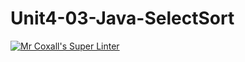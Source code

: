 # Unit4-03-Java-SelectSort
[![Mr Coxall's Super Linter](https://github.com/ICS4U-Programming-Navin-Balekomebole/Unit4-03-Java-SelectSortworkflows/Mr%20Coxall's%20Super%20Linter/badge.svg)](https://github.com/ICS4U-Programming-Navin-Balekomebole/Unit4-03-Java-SelectSort/actions/)
